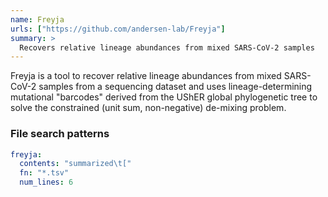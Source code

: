 ```yaml
---
name: Freyja
urls: ["https://github.com/andersen-lab/Freyja"]
summary: >
  Recovers relative lineage abundances from mixed SARS-CoV-2 samples
---
```


<!--
~~~~~ DO NOT EDIT ~~~~~
This file is autogenerated from the MultiQC module python docstring.
Do not edit the markdown, it will be overwritten.

File path for the source of this content: multiqc/modules/freyja/freyja.py
~~~~~~~~~~~~~~~~~~~~~~~
-->

Freyja is a tool to recover relative lineage abundances from mixed SARS-CoV-2 samples from a
sequencing dataset and uses lineage-determining mutational "barcodes" derived from the UShER global
phylogenetic tree to solve the constrained (unit sum, non-negative) de-mixing problem.

### File search patterns

```yaml
freyja:
  contents: "summarized\t["
  fn: "*.tsv"
  num_lines: 6
```
